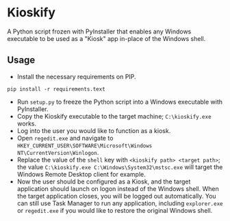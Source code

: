 # Kioskify
A Python script frozen with PyInstaller that enables any Windows executable to be used as a "Kiosk" app in-place of the Windows shell.

## Usage
* Install the necessary requirements on PIP.
```
pip install -r requirements.text
```
* Run `setup.py` to freeze the Python script into a Windows executable with PyInstaller.
* Copy the Kioskify executable to the target machine; `C:\kioskify.exe` works.
* Log into the user you would like to function as a kiosk.
* Open `regedit.exe` and navigate to `HKEY_CURRENT_USER\SOFTWARE\Microsoft\Windows NT\CurrentVersion\Winlogon`.
* Replace the value of the `shell` key with `<kioskify path> <target path>`; the value `C:\kioskify.exe C:\Windows\System32\mstsc.exe` will target the Windows Remote Desktop client for example.
* Now the user should be configured as a Kiosk, and the target application should launch on logon instead of the Windows shell. When the target application closes, you will be logged out automatically. You can still use Task Manager to run any application, including `explorer.exe` or `regedit.exe` if you would like to restore the original Windows shell.
